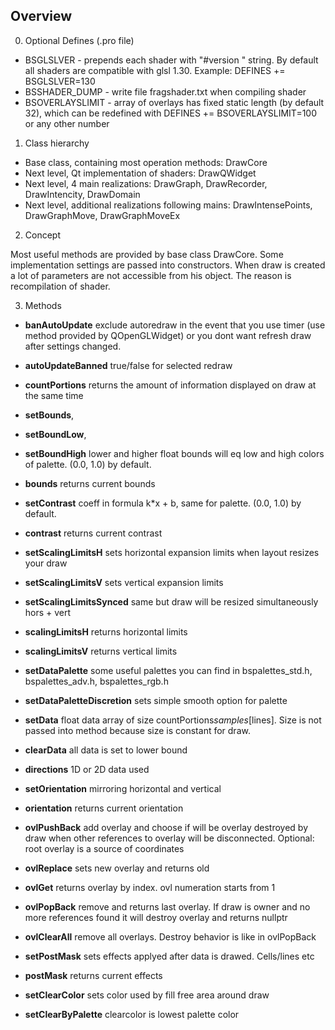 ## Overview

0. Optional Defines (.pro file)
* BSGLSLVER <version> - prepends each shader with "#version <version>" string.  By default all shaders are compatible with glsl 1.30. Example: DEFINES += BSGLSLVER=130
* BSSHADER_DUMP - write file fragshader.txt when compiling shader
* BSOVERLAYSLIMIT - array of overlays has fixed static length (by default 32), which can be redefined with DEFINES += BSOVERLAYSLIMIT=100 or any other number

1. Class hierarchy

* Base class, containing most operation methods:	DrawCore
* Next level, Qt implementation of shaders:             DrawQWidget
* Next level, 4 main realizations:                      DrawGraph, DrawRecorder, DrawIntencity, DrawDomain
* Next level, additional realizations following mains:  DrawIntensePoints, DrawGraphMove, DrawGraphMoveEx

2. Concept

Most useful methods are provided by base class DrawCore. Some implementation settings are passed into constructors. When draw is created a lot of parameters are not accessible from his object. The reason is recompilation of shader.

3. Methods

* __banAutoUpdate__  exclude autoredraw in the event that you use timer (use method <update> provided by QOpenGLWidget) or you dont want refresh draw after settings changed.
* __autoUpdateBanned__  true/false for selected redraw

* __countPortions__  returns the amount of information displayed on draw at the same time
* __setBounds__,
* __setBoundLow__,
* __setBoundHigh__  lower and higher float bounds will eq low and high colors of palette. (0.0, 1.0) by default.
* __bounds__  returns current bounds
* __setContrast__  coeff in formula k*x + b, same for palette. (0.0, 1.0) by default.
* __contrast__  returns current contrast

* __setScalingLimitsH__  sets horizontal expansion limits when layout resizes your draw
* __setScalingLimitsV__  sets vertical expansion limits
* __setScalingLimitsSynced__  same but draw will be resized simultaneously hors + vert
* __scalingLimitsH__  returns horizontal limits
* __scalingLimitsV__  returns vertical limits

* __setDataPalette__  some useful palettes you can find in bspalettes_std.h, bspalettes_adv.h, bspalettes_rgb.h
* __setDataPaletteDiscretion__  sets simple smooth option for palette

* __setData__  float data array of size countPortions*samples*[lines]. Size is not passed into method because size is constant for draw.
* __clearData__  all data is set to lower bound

* __directions__  1D or 2D data used

* __setOrientation__  mirroring horizontal and vertical
* __orientation__  returns current orientation

* __ovlPushBack__  add overlay and choose if will be overlay destroyed by draw when other references to overlay will be disconnected. Optional: root overlay is a source of coordinates
* __ovlReplace__  sets new overlay and returns old
* __ovlGet__  returns overlay by index. ovl numeration starts from 1
* __ovlPopBack__  remove and returns last overlay. If draw is owner and no more references found it will destroy overlay and returns nullptr
* __ovlClearAll__  remove all overlays. Destroy behavior is like in ovlPopBack

* __setPostMask__  sets effects applyed after data is drawed. Cells/lines etc
* __postMask__  returns current effects

* __setClearColor__  sets color used by fill free area around draw
* __setClearByPalette__  clearcolor is lowest palette color
